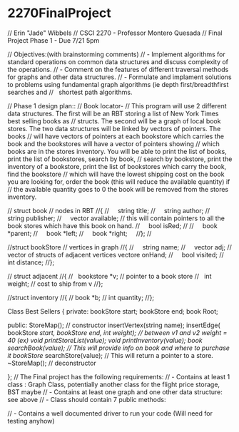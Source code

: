 # 2270FinalProject

// Erin "Jade" Wibbels
// CSCI 2270 - Professor Montero Quesada
// Final Project Phase 1 - Due 7/21 5pm

// Objectives:(with brainstorming comments)
// - Implement algorithms for standard operations on common data structures and discuss complexity of the operations.
// - Comment on the features of different traversal methods for graphs and other data structures.
// - Formulate and implament solutions to problems using fundamental graph algorithms (ie depth first/breadthfirst searches and 
//   shortest path algorithms.


// Phase 1 design plan::
// Book locator- 
// This program will use 2 different data structures. The first will be an RBT storing a list of New York Times best selling books as  // structs. The second will be  a graph of local book stores. The two data structures will be linked by vectors of pointers. The books // will have vectors of pointers at each bookstore which carries the book and the bookstores will have a vector of pointers showing 
// which books are in the stores inventory. You will be able to print the list of books, print the list of bookstores, search by book, 
// search by bookstore, print the inventory of a bookstore, print the list of bookstores which carry the book, find the bookstore 
// which will have the lowest shipping cost on the book you are looking for, order the book (this will reduce the available quantity) if // the available quantity goes to 0 the book will be removed from the stores inventory. 

// struct book        // nodes in RBT
//{
//     string title;
//     string author;
//     string publisher;
//     vector<store> available; // this will contain pointers to all the book stores which have this book on hand.
//     bool isRed;
//
//     book *parent;
//     book *left;
//     book *right;     
//};
// 

//struct bookStore     // vertices in graph
//{
//      string name;
//      vector<adjacent> adj; // vector of structs of adjacent vertices
        vectore <inventory> onHand;
//      bool visited;
//      int distance;
//};

// struct adjacent
//{
//    bookstore *v; // pointer to a book store
//    int weight; // cost to ship from v
//};

//struct inventory
//{
//    book *b;
//    int quantity;
//};

Class Best Sellers
{
private: 
	bookStore start;
      bookStore end;
      book Root;

public:
	StoreMap(); // constructor
	insertVertex(string name); 
	insertEdge( bookStore *start, bookStore *end, int weight); // between v1 and v2 weight = 40 (ex)
      void printStoreList(value);
      void printInventory(value);
	book* searchBook(value); // This will provide info on book and where to purchase it
      bookStore* searchStore(value); // This will return a pointer to a store.
      ~StoreMap(); // deconstructor
      
};
// The Final project has the following requirements:
// - Contains at least 1 class : Graph Class, potentially another class for the flight price storage, BST maybe
// - Contains at least one graph and one other data structure: see above
// - Class should contain 7 public methods: 

// - Contains a well documented driver to run your code (Will need for testing anyhow)


